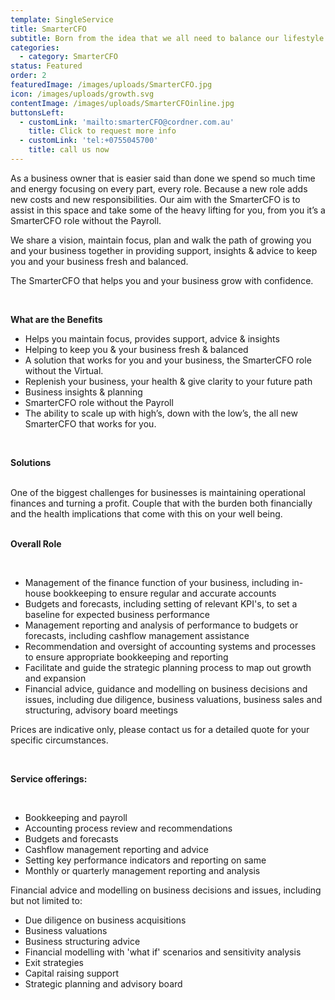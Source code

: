 ```yaml
---
template: SingleService
title: SmarterCFO
subtitle: Born from the idea that we all need to balance our lifestyle with our workload
categories:
  - category: SmarterCFO
status: Featured
order: 2
featuredImage: /images/uploads/SmarterCFO.jpg
icon: /images/uploads/growth.svg
contentImage: /images/uploads/SmarterCFOinline.jpg
buttonsLeft:
  - customLink: 'mailto:smarterCFO@cordner.com.au'
    title: Click to request more info
  - customLink: 'tel:+0755045700'
    title: call us now
---
```

As a business owner that is easier said than done we spend so much time and energy focusing on every part, every role. Because a new role adds new costs and new responsibilities. Our aim with the SmarterCFO is to assist in this space and take some of the heavy lifting for you, from you it’s a SmarterCFO role without the Payroll.
<br>

We share a vision, maintain focus, plan and walk the path of growing you and your business
together in providing support, insights & advice to keep you and your business fresh and
balanced.
<br>

The SmarterCFO that helps you and your business grow with confidence.

<br>

**What are the Benefits**
<br>

* Helps you maintain focus, provides support, advice & insights
* Helping to keep you & your business fresh & balanced
* A solution that works for you and your business, the SmarterCFO role without the Virtual.
* Replenish your business, your health & give clarity to your future path
* Business insights & planning
* SmarterCFO role without the Payroll
* The ability to scale up with high’s, down with the low’s, the all new SmarterCFO that works for you.


<br>

**Solutions**

<br>
One of the biggest challenges for businesses is maintaining operational finances and turning
a profit. Couple that with the burden both financially and the health implications that come with
this on your well being.

<br>



<br>

**Overall Role**

<br>

* Management of the finance function of your business, including in-house bookkeeping to ensure regular and accurate accounts
* Budgets and forecasts, including setting of relevant KPI's, to set a baseline for expected business performance
* Management reporting and analysis of performance to budgets or forecasts, including cashflow management assistance
* Recommendation and oversight of accounting systems and processes to ensure appropriate
  bookkeeping and reporting
* Facilitate and guide the strategic planning process to map out growth and expansion
* Financial advice, guidance and modelling on business decisions and issues, including due
        diligence, business valuations, business sales and structuring, advisory board meetings
  <br>

Prices are indicative only, please contact us for a detailed quote for your specific circumstances.

<br>

**Service offerings:**

<br>

* Bookkeeping and payroll
* Accounting process review and recommendations
* Budgets and forecasts
* Cashflow management reporting and advice
* Setting key performance indicators and reporting on same
* Monthly or quarterly management reporting and analysis
  <br>

Financial advice and modelling on business decisions and issues, including but not limited to:
<br>

* Due diligence on business acquisitions
* Business valuations
* Business structuring advice
* Financial modelling with 'what if' scenarios and sensitivity analysis
* Exit strategies
* Capital raising support
* Strategic planning and advisory board
  <br>
